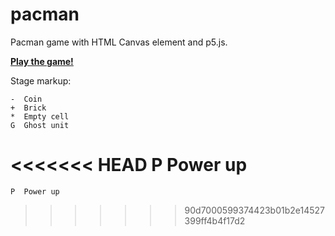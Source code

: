# pacman
Pacman game with HTML Canvas element and p5.js.

[**Play the game!**](https://nenadv91.github.io/pacman/)

Stage markup:

    -  Coin
    +  Brick
    *  Empty cell
    G  Ghost unit
<<<<<<< HEAD
    P  Power up
=======
    P  Power up
>>>>>>> 90d7000599374423b01b2e14527399ff4b4f17d2
